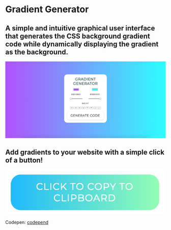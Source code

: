 # Gradient Generator

## A simple and intuitive graphical user interface that generates the CSS background gradient code while dynamically displaying the gradient as the background.

![screenshot](/images/screenshot1.png)

## Add gradients to your website with a simple click of a button!

![screenshot2](/images/screenshot2.png)

Codepen: [codepend](https://codepen.io/sharnajh/pen/zLPEdj)
